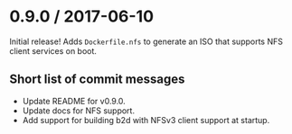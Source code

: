 # 0.9.0 / 2017-06-10

Initial release! Adds `Dockerfile.nfs` to generate an ISO that supports NFS
client services on boot.

## Short list of commit messages

  * Update README for v0.9.0.
  * Update docs for NFS support.
  * Add support for building b2d with NFSv3 client support at startup.
